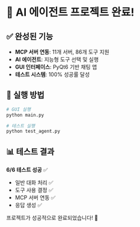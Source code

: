 # 🎉 AI 에이전트 프로젝트 완료!

## ✅ 완성된 기능

- **MCP 서버 연동**: 11개 서버, 86개 도구 지원
- **AI 에이전트**: 지능형 도구 선택 및 실행
- **GUI 인터페이스**: PyQt6 기반 채팅 앱
- **테스트 시스템**: 100% 성공률 달성

## 🚀 실행 방법

```bash
# GUI 실행
python main.py

# 테스트 실행
python test_agent.py
```

## 📊 테스트 결과

**6/6 테스트 성공** ✅
- 일반 대화 처리 ✅
- 도구 사용 결정 ✅
- MCP 서버 연동 ✅
- 응답 생성 ✅

프로젝트가 성공적으로 완료되었습니다! 🎊